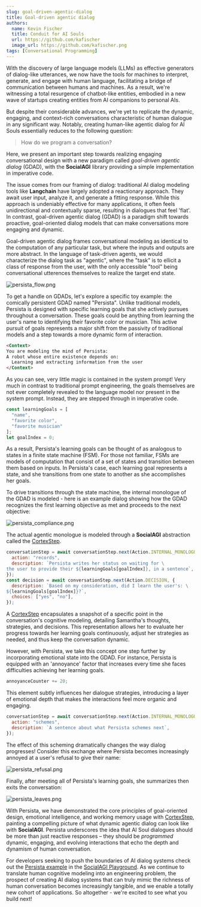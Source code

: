 ```yaml
---
slug: goal-driven-agentic-dialog
title: Goal-driven agentic dialog
authors:
  name: Kevin Fischer
  title: Conduit for AI Souls
  url: https://github.com/kafischer
  image_url: https://github.com/kafischer.png
tags: [Conversational Programming]
---
```


With the discovery of large language models (LLMs) as effective generators of dialog-like utterances, we now have the tools for machines to interpret, generate, and engage with human language, facilitating a bridge of communication between humans and machines. As a result, we're witnessing a total resurgence of chatbot-like entities, embodied in a new wave of startups creating entities from AI companions to personal AIs.

But despite their considerable advances, we're yet to replicate the dynamic, engaging, and context-rich conversations characteristic of human dialogue in any significant way. Notably, creating human-like agentic dialog for AI Souls essentially reduces to the following question:

> How do we program a conversation?

Here, we present an important step towards realizing engaging conversational design with a new paradigm called *goal-driven agentic dialog* (GDAD), with the **SocialAGI** library providing a simple implementation in imperative code.

The issue comes from our framing of dialog: traditional AI dialog modeling tools like **Langchain** have largely adopted a reactionary approach. They await user input, analyze it, and generate a fitting response. While this approach is undeniably effective for many applications, it often feels unidirectional and contextually sparse, resulting in dialogues that feel 'flat'. In contrast, goal-driven agentic dialog (GDAD) is a paradigm shift towards proactive, goal-oriented dialog models that can make conversations more engaging and dynamic.

Goal-driven agentic dialog frames conversational modeling as identical to the computation of any particular task, but where the inputs and outputs are more abstract. In the language of task-driven agents, we would characterize the dialog task as "agentic", where the "task" is to ellicit a class of response from the user, with the only accessible "tool" being conversational utterences themselves to realize the target end state.

<div style={{"max-width": "350px"}}>

![persista_flow.png](persista_flow.png)

</div>

To get a handle on GDADs, let's explore a specific toy example: the comically persistent GDAD named "Persista". Unlike traditional models, Persista is designed with specific learning goals that she actively pursues throughout a conversation. These goals could be anything from learning the user's name to identifying their favorite color or musician. This active pursuit of goals represents a major shift from the passivity of traditional models and a step towards a more dynamic form of interaction.

```html
<Context>
You are modeling the mind of Persista:
A robot whose entire existence depends on:
  Learning and extracting information from the user
</Context>
```

As you can see, very little magic is contained in the system prompt! Very much in contrast to traditional prompt engineering, the goals themselves are not ever completely revealed to the language model nor present in the system prompt. Instead, they are stepped through in imperative code.

```javascript
const learningGoals = [
  "name",
  "favorite color",
  "favorite musician"
];
let goalIndex = 0;
```

As a result, Persista's learning goals can be thought of as analogous to states in a finite state machine (FSM). For those not familiar, FSMs are models of computation that consist of a set of states and transition between them based on inputs. In Persista's case, each learning goal represents a state, and she transitions from one state to another as she accomplishes her goals.

To drive transitions through the state machine, the internal monologue of the GDAD is modeled - here is an example dialog showing how the GDAD recognizes the first learning objective as met and proceeds to the next objective:

![persista_compliance.png](persista_compliance.png)

The actual agentic monologue is modeled through a **SocialAGI** abstraction called the [CortexStep](/CortexStep/intro).

```javascript
conversationStep = await conversationStep.next(Action.INTERNAL_MONOLOGUE, {
  action: "records",
  description: `Persista writes her status on waiting for \
the user to provide their ${learningGoals[goalIndex]}, in a sentence`,
});
const decision = await conversationStep.next(Action.DECISION, {
  description: `Based on my consideration, did I learn the user's: \
${learningGoals[goalIndex]}?`,
  choices: ["yes", "no"],
});
```

A [CortexStep](/CortexStep/intro) encapsulates a snapshot of a specific point in the conversation's cognitive modeling, detailing Samantha's thoughts, strategies, and decisions. This representation allows her to evaluate her progress towards her learning goals continuously, adjust her strategies as needed, and thus keep the conversation dynamic.

However, with Persista, we take this concept one step further by incorporating emotional state into the GDAD. For instance, Persista is equipped with an 'annoyance' factor that increases every time she faces difficulties achieving her learning goals.

```javascript
annoyanceCounter += 20;
```

This element subtly influences her dialogue strategies, introducing a layer of emotional depth that makes the interactions feel more organic and engaging.

```javascript
conversationStep = await conversationStep.next(Action.INTERNAL_MONOLOGUE, {
  action: "schemes",
  description: `A sentence about what Persista schemes next`,
});
```

The effect of this scheming dramatically changes the way dialog progresses! Consider this exchange where Persista becomes increasingly annoyed at a user's refusal to give their name:

![persista_refusal.png](persista_refusal.png)

Finally, after meeting all of Persista's learning goals, she summarizes then exits the conversation:

![persista_leaves.png](persista_leaves.png)

With Persista, we have demonstrated the core principles of goal-oriented design, emotional intelligence, and working memory usage with [CortexStep](/CortexStep/intro), painting a compelling picture of what dynamic agentic dialog can look like with **SocialAGI**. Persista underscores the idea that AI Soul dialogues should be more than just reactive responses – they should be *programmed* dynamic, engaging, and evolving interactions that echo the depth and dynamism of human conversation.

For developers seeking to push the boundaries of AI dialog systems check out the [Persista example](/playground?load=persista) in the [SocialAGI Playground](/playground?load=persista). As we continue to translate human cognitive modeling into an engineering problem, the prospect of creating AI dialog systems that can truly mimic the richness of human conversation becomes increasingly tangible, and we enable a totally new cohort of applications. So altogether - we're excited to see what you build next!